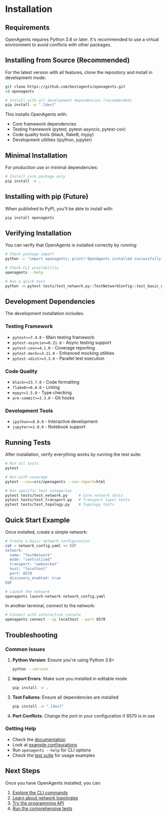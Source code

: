 # Installation

## Requirements

OpenAgents requires Python 3.8 or later. It's recommended to use a virtual environment to avoid conflicts with other packages.

## Installing from Source (Recommended)

For the latest version with all features, clone the repository and install in development mode:

```bash
git clone https://github.com/bestagents/openagents.git
cd openagents

# Install with all development dependencies (recommended)
pip install -e ".[dev]"
```

This installs OpenAgents with:
- Core framework dependencies
- Testing framework (pytest, pytest-asyncio, pytest-cov)
- Code quality tools (black, flake8, mypy)
- Development utilities (ipython, jupyter)

## Minimal Installation

For production use or minimal dependencies:

```bash
# Install core package only
pip install -e .
```

## Installing with pip (Future)

When published to PyPI, you'll be able to install with:

```bash
pip install openagents
```

## Verifying Installation

You can verify that OpenAgents is installed correctly by running:

```bash
# Check package import
python -c "import openagents; print('OpenAgents installed successfully')"

# Check CLI availability
openagents --help

# Run a quick test
python -m pytest tests/test_network.py::TestNetworkConfig::test_basic_network_config -v
```

## Development Dependencies

The development installation includes:

### Testing Framework
- `pytest>=7.4.0` - Main testing framework
- `pytest-asyncio>=0.21.0` - Async testing support
- `pytest-cov>=4.1.0` - Coverage reporting
- `pytest-mock>=3.11.0` - Enhanced mocking utilities
- `pytest-xdist>=3.3.0` - Parallel test execution

### Code Quality
- `black>=23.7.0` - Code formatting
- `flake8>=6.0.0` - Linting
- `mypy>=1.5.0` - Type checking
- `pre-commit>=3.3.0` - Git hooks

### Development Tools
- `ipython>=8.0.0` - Interactive development
- `jupyter>=1.0.0` - Notebook support

## Running Tests

After installation, verify everything works by running the test suite:

```bash
# Run all tests
pytest

# Run with coverage
pytest --cov=src/openagents --cov-report=html

# Run specific test categories
pytest tests/test_network.py     # Core network tests
pytest tests/test_transport.py   # Transport layer tests
pytest tests/test_topology.py    # Topology tests
```

## Quick Start Example

Once installed, create a simple network:

```bash
# Create a basic network configuration
cat > network_config.yaml << EOF
network:
  name: "TestNetwork"
  mode: "centralized"
  transport: "websocket"
  host: "localhost"
  port: 8570
  discovery_enabled: true
EOF

# Launch the network
openagents launch-network network_config.yaml
```

In another terminal, connect to the network:

```bash
# Connect with interactive console
openagents connect --ip localhost --port 8570
```

## Troubleshooting

### Common Issues

1. **Python Version**: Ensure you're using Python 3.8+
   ```bash
   python --version
   ```

2. **Import Errors**: Make sure you installed in editable mode
   ```bash
   pip install -e .
   ```

3. **Test Failures**: Ensure all dependencies are installed
   ```bash
   pip install -e ".[dev]"
   ```

4. **Port Conflicts**: Change the port in your configuration if 8570 is in use

### Getting Help

- Check the [documentation](../index.md)
- Look at [example configurations](../../examples/)
- Run `openagents --help` for CLI options
- Check the [test suite](../../tests/) for usage examples

## Next Steps

Once you have OpenAgents installed, you can:

1. [Explore the CLI commands](../index.md#cli-commands)
2. [Learn about network topologies](../index.md#network-topologies)
3. [Try the programming API](../index.md#programming-api)
4. [Run the comprehensive tests](../index.md#development-and-testing) 